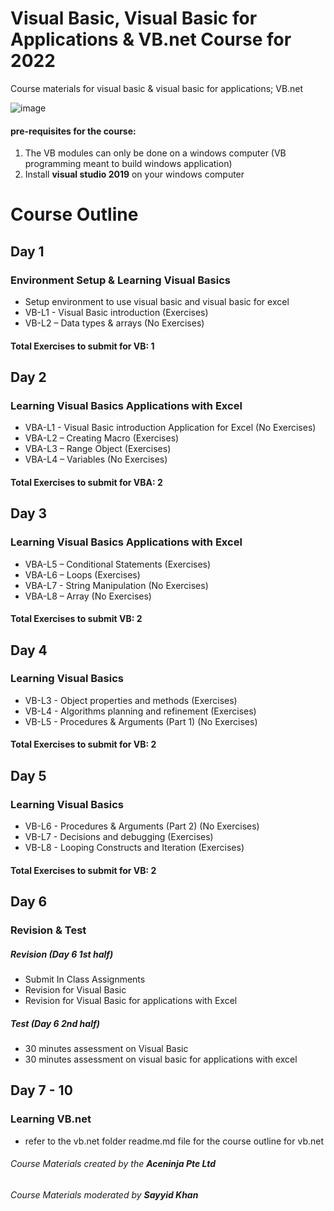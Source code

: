 # Visual Basic, Visual Basic for Applications & VB.net Course for 2022
Course materials for visual basic &amp; visual basic for applications; VB.net

![image](https://user-images.githubusercontent.com/22993048/109147028-80d6d380-779f-11eb-822b-4fd458ba3481.png)

#### pre-requisites for the course:
1. The VB modules can only be done on a windows computer (VB programming meant to build windows application)
2. Install **visual studio 2019** on your windows computer

# Course Outline

## Day 1
### Environment Setup & Learning Visual Basics

-	Setup environment to use visual basic and visual basic for excel
-	VB-L1 - Visual Basic introduction (Exercises)
-	VB-L2 – Data types & arrays (No Exercises)

#### Total Exercises to submit for VB: 1

## Day 2
### Learning Visual Basics Applications with Excel

-	VBA-L1 - Visual Basic introduction Application for Excel (No Exercises)
-	VBA-L2 – Creating Macro (Exercises)
-	VBA-L3 – Range Object (Exercises)
-	VBA-L4 – Variables (No Exercises)

#### Total Exercises to submit for VBA: 2

## Day 3
### Learning Visual Basics Applications with Excel

-	VBA-L5 – Conditional Statements (Exercises)
-	VBA-L6 – Loops (Exercises)
-	VBA-L7 - String Manipulation (No Exercises)
-	VBA-L8 – Array (No Exercises)

#### Total Exercises to submit VB: 2

## Day 4
### Learning Visual Basics

-	VB-L3 - Object properties and methods (Exercises)
-	VB-L4 - Algorithms planning and refinement (Exercises)
-	VB-L5 - Procedures & Arguments (Part 1) (No Exercises)

#### Total Exercises to submit for VB: 2

## Day 5
### Learning Visual Basics

-	VB-L6 - Procedures & Arguments (Part 2) (No Exercises)
-	VB-L7 - Decisions and debugging (Exercises)
-	VB-L8 - Looping Constructs and Iteration (Exercises)


#### Total Exercises to submit for VB: 2

## Day 6
### Revision & Test

##### Revision (Day 6 1st half)
-	Submit In Class Assignments
-	Revision for Visual Basic
-	Revision for Visual Basic for applications with Excel

##### Test (Day 6 2nd half)
-	30 minutes assessment on Visual Basic
-	30 minutes assessment on visual basic for applications with excel

## Day 7 - 10
### Learning VB.net
- refer to the vb.net folder readme.md file for the course outline for vb.net

###### Course Materials created by the **Aceninja Pte Ltd**
###### Course Materials moderated by **Sayyid Khan**
